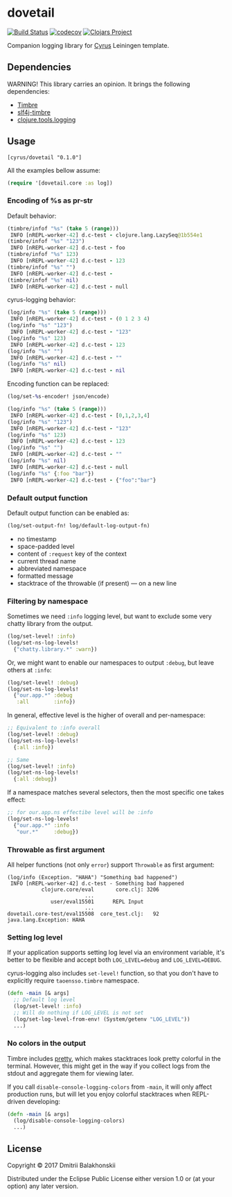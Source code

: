 # dovetail

[![Build Status](https://travis-ci.org/dryewo/dovetail.svg?branch=master)](https://travis-ci.org/dryewo/dovetail)
[![codecov](https://codecov.io/gh/dryewo/dovetail/branch/master/graph/badge.svg)](https://codecov.io/gh/dryewo/dovetail)
[![Clojars Project](https://img.shields.io/clojars/v/cyrus/dovetail.svg)](https://clojars.org/cyrus/dovetail)

Companion logging library for [Cyrus] Leiningen template.

## Dependencies

WARNING! This library carries an opinion.
It brings the following dependencies:

* [Timbre]
* [slf4j-timbre]
* [clojure.tools.logging]

## Usage

```edn
[cyrus/dovetail "0.1.0"]
```

All the examples bellow assume:
```clj
(require '[dovetail.core :as log])
```

### Encoding of %s as pr-str

Default behavior:

```clj
(timbre/infof "%s" (take 5 (range)))
 INFO [nREPL-worker-42] d.c-test - clojure.lang.LazySeq@1b554e1
(timbre/infof "%s" "123")
 INFO [nREPL-worker-42] d.c-test - foo
(timbre/infof "%s" 123)
 INFO [nREPL-worker-42] d.c-test - 123
(timbre/infof "%s" "")
 INFO [nREPL-worker-42] d.c-test - 
(timbre/infof "%s" nil)
 INFO [nREPL-worker-42] d.c-test - null
```

cyrus-logging behavior:

```clj
(log/info "%s" (take 5 (range)))
 INFO [nREPL-worker-42] d.c-test - (0 1 2 3 4)
(log/info "%s" "123")
 INFO [nREPL-worker-42] d.c-test - "123"
(log/info "%s" 123)
 INFO [nREPL-worker-42] d.c-test - 123
(log/info "%s" "")
 INFO [nREPL-worker-42] d.c-test - ""
(log/info "%s" nil)
 INFO [nREPL-worker-42] d.c-test - nil
```

Encoding function can be replaced:

```clj
(log/set-%s-encoder! json/encode)

(log/info "%s" (take 5 (range)))
 INFO [nREPL-worker-42] d.c-test - [0,1,2,3,4]
(log/info "%s" "123")
 INFO [nREPL-worker-42] d.c-test - "123"
(log/info "%s" 123)
 INFO [nREPL-worker-42] d.c-test - 123
(log/info "%s" "")
 INFO [nREPL-worker-42] d.c-test - ""
(log/info "%s" nil)
 INFO [nREPL-worker-42] d.c-test - null
(log/info "%s" {:foo "bar"})
 INFO [nREPL-worker-42] d.c-test - {"foo":"bar"}
```

### Default output function

Default output function can be enabled as:

```clj
(log/set-output-fn! log/default-log-output-fn)
```

* no timestamp
* space-padded level
* content of `:request` key of the context
* current thread name
* abbreviated namespace
* formatted message
* stacktrace of the throwable (if present) — on a new line

### Filtering by namespace

Sometimes we need `:info` logging level, but want to exclude some very chatty library from the output.


```clj
(log/set-level! :info)
(log/set-ns-log-levels!
  {"chatty.library.*" :warn})
```
Or, we might want to enable our namespaces to output `:debug`, but leave others at `:info`:

```clj
(log/set-level! :debug)
(log/set-ns-log-levels!
  {"our.app.*" :debug
   :all        :info})
```

In general, effective level is the higher of overall and per-namespace:

```clj
;; Equivalent to :info overall
(log/set-level! :debug)
(log/set-ns-log-levels!
  {:all :info})

;; Same
(log/set-level! :info)
(log/set-ns-log-levels!
  {:all :debug})
```

If a namespace matches several selectors, then the most specific one takes effect:

```clj
;; for our.app.ns effectibe level will be :info
(log/set-ns-log-levels!
  {"our.app.*" :info
   "our.*"     :debug})
```

### Throwable as first argument

All helper functions (not only `error`) support `Throwable` as first argument:

```
(log/info (Exception. "HAHA") "Something bad happened")
 INFO [nREPL-worker-42] d.c-test - Something bad happened
           clojure.core/eval       core.clj: 3206
                         ...                     
              user/eval15501      REPL Input     
                         ...                     
dovetail.core-test/eval15508  core_test.clj:   92
java.lang.Exception: HAHA
```

### Setting log level

If your application supports setting log level via an environment variable,
it's better to be flexible and accept both `LOG_LEVEL=debug` and `LOG_LEVEL=DEBUG`.

cyrus-logging also includes `set-level!` function, so that you don't have to explicitly require `taoensso.timbre` namespace.

```clj
(defn -main [& args]
  ;; Default log level
  (log/set-level! :info)
  ;; Will do nothing if LOG_LEVEL is not set
  (log/set-log-level-from-env! (System/getenv "LOG_LEVEL"))
  ...)
```

### No colors in the output

Timbre includes [pretty], which makes stacktraces look pretty colorful in the terminal.
However, this might get in the way if you collect logs from the stdout and aggregate them for viewing later.

If you call `disable-console-logging-colors` from `-main`, it will only affect production runs, but will let you
enjoy colorful stacktraces when REPL-driven developing:

```clj
(defn -main [& args]
  (log/disable-console-logging-colors)
  ...)
```

## License

Copyright © 2017 Dmitrii Balakhonskii

Distributed under the Eclipse Public License either version 1.0 or (at
your option) any later version.

[Cyrus]: https://github.com/dryewo/cyrus
[Timbre]: https://github.com/ptaoussanis/timbre
[slf4j-timbre]: https://github.com/fzakaria/slf4j-timbre
[clojure.tools.logging]: https://github.com/clojure/tools.logging
[pretty]: https://github.com/AvisoNovate/pretty
